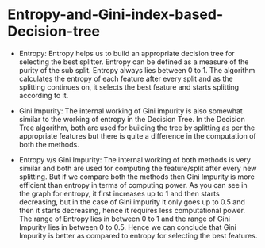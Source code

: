 # Entropy-and-Gini-index-based-Decision-tree

* Entropy:
Entropy helps us to build an appropriate decision tree for selecting the best splitter. Entropy can be defined as a measure of the purity of the sub split. 
Entropy always lies between 0 to 1. The algorithm calculates the entropy of each feature after every split and as the splitting continues on, it selects the best feature and starts splitting according to it.

* Gini Impurity: 
The internal working of Gini impurity is also somewhat similar to the working of entropy in the Decision Tree. In the Decision Tree algorithm, both are used for building the tree by splitting as per the appropriate features but there is quite a difference in the computation of both the methods. 

* Entropy v/s Gini Impurity: 
The internal working of both methods is very similar and both are used for computing the feature/split after every new splitting. But if we compare both the methods then Gini Impurity is more efficient than entropy in terms of computing power. As you can see in the graph for entropy, it first increases up to 1 and then starts decreasing, but in the case of Gini impurity it only goes up to 0.5 and then it starts decreasing, hence it requires less computational power. The range of Entropy lies in between 0 to 1 and the range of Gini Impurity lies in between 0 to 0.5. Hence we can conclude that Gini Impurity is better as compared to entropy for selecting the best features.

